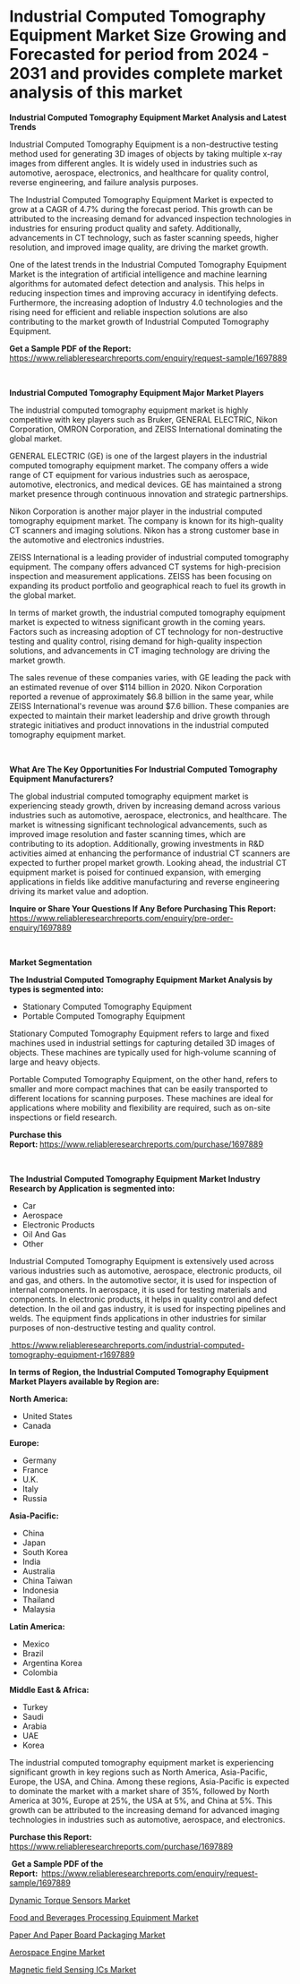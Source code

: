 <p><h1>Industrial Computed Tomography Equipment Market Size Growing and Forecasted for period from 2024 - 2031 and provides complete market analysis of this market</h1></p><p><strong>Industrial Computed Tomography Equipment Market Analysis and Latest Trends</strong></p>
<p><p>Industrial Computed Tomography Equipment is a non-destructive testing method used for generating 3D images of objects by taking multiple x-ray images from different angles. It is widely used in industries such as automotive, aerospace, electronics, and healthcare for quality control, reverse engineering, and failure analysis purposes.</p><p>The Industrial Computed Tomography Equipment Market is expected to grow at a CAGR of 4.7% during the forecast period. This growth can be attributed to the increasing demand for advanced inspection technologies in industries for ensuring product quality and safety. Additionally, advancements in CT technology, such as faster scanning speeds, higher resolution, and improved image quality, are driving the market growth.</p><p>One of the latest trends in the Industrial Computed Tomography Equipment Market is the integration of artificial intelligence and machine learning algorithms for automated defect detection and analysis. This helps in reducing inspection times and improving accuracy in identifying defects. Furthermore, the increasing adoption of Industry 4.0 technologies and the rising need for efficient and reliable inspection solutions are also contributing to the market growth of Industrial Computed Tomography Equipment.</p></p>
<p><strong>Get a Sample PDF of the Report:&nbsp;</strong> <a href="https://www.reliableresearchreports.com/enquiry/request-sample/1697889">https://www.reliableresearchreports.com/enquiry/request-sample/1697889</a></p>
<p>&nbsp;</p>
<p><strong>Industrial Computed Tomography Equipment Major Market Players</strong></p>
<p><p>The industrial computed tomography equipment market is highly competitive with key players such as Bruker, GENERAL ELECTRIC, Nikon Corporation, OMRON Corporation, and ZEISS International dominating the global market.</p><p>GENERAL ELECTRIC (GE) is one of the largest players in the industrial computed tomography equipment market. The company offers a wide range of CT equipment for various industries such as aerospace, automotive, electronics, and medical devices. GE has maintained a strong market presence through continuous innovation and strategic partnerships.</p><p>Nikon Corporation is another major player in the industrial computed tomography equipment market. The company is known for its high-quality CT scanners and imaging solutions. Nikon has a strong customer base in the automotive and electronics industries.</p><p>ZEISS International is a leading provider of industrial computed tomography equipment. The company offers advanced CT systems for high-precision inspection and measurement applications. ZEISS has been focusing on expanding its product portfolio and geographical reach to fuel its growth in the global market.</p><p>In terms of market growth, the industrial computed tomography equipment market is expected to witness significant growth in the coming years. Factors such as increasing adoption of CT technology for non-destructive testing and quality control, rising demand for high-quality inspection solutions, and advancements in CT imaging technology are driving the market growth.</p><p>The sales revenue of these companies varies, with GE leading the pack with an estimated revenue of over $114 billion in 2020. Nikon Corporation reported a revenue of approximately $6.8 billion in the same year, while ZEISS International's revenue was around $7.6 billion. These companies are expected to maintain their market leadership and drive growth through strategic initiatives and product innovations in the industrial computed tomography equipment market.</p></p>
<p>&nbsp;</p>
<p><strong>What Are The Key Opportunities For Industrial Computed Tomography Equipment Manufacturers?</strong></p>
<p><p>The global industrial computed tomography equipment market is experiencing steady growth, driven by increasing demand across various industries such as automotive, aerospace, electronics, and healthcare. The market is witnessing significant technological advancements, such as improved image resolution and faster scanning times, which are contributing to its adoption. Additionally, growing investments in R&D activities aimed at enhancing the performance of industrial CT scanners are expected to further propel market growth. Looking ahead, the industrial CT equipment market is poised for continued expansion, with emerging applications in fields like additive manufacturing and reverse engineering driving its market value and adoption.</p></p>
<p><strong>Inquire or Share Your Questions If Any Before Purchasing This Report:</strong> <a href="https://www.reliableresearchreports.com/enquiry/pre-order-enquiry/1697889">https://www.reliableresearchreports.com/enquiry/pre-order-enquiry/1697889</a></p>
<p>&nbsp;</p>
<p><strong>Market Segmentation</strong></p>
<p><strong>The Industrial Computed Tomography Equipment Market Analysis by types is segmented into:</strong></p>
<p><ul><li>Stationary Computed Tomography Equipment</li><li>Portable Computed Tomography Equipment</li></ul></p>
<p><p>Stationary Computed Tomography Equipment refers to large and fixed machines used in industrial settings for capturing detailed 3D images of objects. These machines are typically used for high-volume scanning of large and heavy objects.</p><p>Portable Computed Tomography Equipment, on the other hand, refers to smaller and more compact machines that can be easily transported to different locations for scanning purposes. These machines are ideal for applications where mobility and flexibility are required, such as on-site inspections or field research.</p></p>
<p><strong>Purchase this Report:&nbsp;</strong><a href="https://www.reliableresearchreports.com/purchase/1697889">https://www.reliableresearchreports.com/purchase/1697889</a></p>
<p>&nbsp;</p>
<p><strong>The Industrial Computed Tomography Equipment Market Industry Research by Application is segmented into:</strong></p>
<p><ul><li>Car</li><li>Aerospace</li><li>Electronic Products</li><li>Oil And Gas</li><li>Other</li></ul></p>
<p><p>Industrial Computed Tomography Equipment is extensively used across various industries such as automotive, aerospace, electronic products, oil and gas, and others. In the automotive sector, it is used for inspection of internal components. In aerospace, it is used for testing materials and components. In electronic products, it helps in quality control and defect detection. In the oil and gas industry, it is used for inspecting pipelines and welds. The equipment finds applications in other industries for similar purposes of non-destructive testing and quality control.</p></p>
<p><a href="https://www.reliableresearchreports.com/industrial-computed-tomography-equipment-r1697889">&nbsp;https://www.reliableresearchreports.com/industrial-computed-tomography-equipment-r1697889</a></p>
<p><strong>In terms of Region, the Industrial Computed Tomography Equipment Market Players available by Region are:</strong></p>
<p>
    <p> <strong> North America: </strong>
        <ul>
            <li>United States</li>
            <li>Canada</li>
        </ul>
        </p> 
    <p> <strong> Europe: </strong>
        <ul>
            <li>Germany</li>
            <li>France</li>
            <li>U.K.</li>
            <li>Italy</li>
            <li>Russia</li>
        </ul>
        </p> 
    <p> <strong> Asia-Pacific: </strong>
        <ul>
            <li>China</li>
            <li>Japan</li>
            <li>South Korea</li>
            <li>India</li>
            <li>Australia</li>
            <li>China Taiwan</li>
            <li>Indonesia</li>
            <li>Thailand</li>
            <li>Malaysia</li>
        </ul>
        </p> 
    <p> <strong> Latin America: </strong>
        <ul>
            <li>Mexico</li>
            <li>Brazil</li>
            <li>Argentina Korea</li>
            <li>Colombia</li>
        </ul>
        </p> 
    <p> <strong> Middle East & Africa: </strong>
        <ul>
            <li>Turkey</li>
            <li>Saudi</li>
            <li>Arabia</li>
            <li>UAE</li>
            <li>Korea</li>
        </ul>
    </p>
    </p>
<p><p>The industrial computed tomography equipment market is experiencing significant growth in key regions such as North America, Asia-Pacific, Europe, the USA, and China. Among these regions, Asia-Pacific is expected to dominate the market with a market share of 35%, followed by North America at 30%, Europe at 25%, the USA at 5%, and China at 5%. This growth can be attributed to the increasing demand for advanced imaging technologies in industries such as automotive, aerospace, and electronics.</p></p>
<p><strong>Purchase this Report: </strong><a href="https://www.reliableresearchreports.com/purchase/1697889">https://www.reliableresearchreports.com/purchase/1697889</a></p>
<p>&nbsp;<strong>Get a Sample PDF of the Report:&nbsp;&nbsp;</strong><a href="https://www.reliableresearchreports.com/enquiry/request-sample/1697889">https://www.reliableresearchreports.com/enquiry/request-sample/1697889</a></p>
<p><strong></strong></p>
<p><p><a href="https://view.publitas.com/reportprime-1/dynamic-torque-sensors-market-trends-forecast-and-competitive-analysis-to-2031/">Dynamic Torque Sensors Market</a></p><p><a href="https://github.com/jaidynmorantestelletmjzya/Market-Research-Report-List-2/blob/main/food-and-beverages-processing-equipment-market.md">Food and Beverages Processing Equipment Market</a></p><p><a href="https://issuu.com/reportprime-2/docs/paper-and-paper-board-packaging-market-size-2030.p">Paper And Paper Board Packaging Market</a></p><p><a href="https://github.com/ruddyyedelwadw/Market-Research-Report-List-2/blob/main/aerospace-engine-market.md">Aerospace Engine Market</a></p><p><a href="https://angry-finch-aaf.notion.site/Decoding-Magnetic-field-Sensing-ICs-Market-Metrics-Market-Share-Trends-and-Growth-Patterns-e20d1d8b602a48ce85bb77d3b4e37344">Magnetic field Sensing ICs Market</a></p></p>
